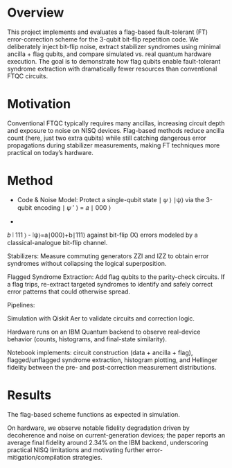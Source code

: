 # Overview

This project implements and evaluates a flag-based fault-tolerant (FT) error-correction scheme for the 3-qubit bit-flip repetition code. We deliberately inject bit-flip noise, extract stabilizer syndromes using minimal ancilla + flag qubits, and compare simulated vs. real quantum hardware execution. The goal is to demonstrate how flag qubits enable fault-tolerant syndrome extraction with dramatically fewer resources than conventional FTQC circuits. 



# Motivation

Conventional FTQC typically requires many ancillas, increasing circuit depth and exposure to noise on NISQ devices. Flag-based methods reduce ancilla count (here, just two extra qubits) while still catching dangerous error propagations during stabilizer measurements, making FT techniques more practical on today’s hardware. 



# Method


- Code & Noise Model: 
Protect a single-qubit state 
∣
𝜓
⟩
∣ψ⟩ via the 3-qubit encoding 
∣
𝜓
′
⟩
=
𝑎
∣
000
⟩
+
𝑏
∣
111
⟩ - ∣ψ⟩=a∣000⟩+b∣111⟩ against bit-flip (X) errors modeled by a classical-analogue bit-flip channel.

Stabilizers: Measure commuting generators ZZI and IZZ to obtain error syndromes without collapsing the logical superposition.

Flagged Syndrome Extraction: Add flag qubits to the parity-check circuits. If a flag trips, re-extract targeted syndromes to identify and safely correct error patterns that could otherwise spread.

Pipelines:

Simulation with Qiskit Aer to validate circuits and correction logic.

Hardware runs on an IBM Quantum backend to observe real-device behavior (counts, histograms, and final-state similarity).

Notebook implements: circuit construction (data + ancilla + flag), flagged/unflagged syndrome extraction, histogram plotting, and Hellinger fidelity between the pre- and post-correction measurement distributions.

# Results

The flag-based scheme functions as expected in simulation.

On hardware, we observe notable fidelity degradation driven by decoherence and noise on current-generation devices; the paper reports an average final fidelity around 2.34% on the IBM backend, underscoring practical NISQ limitations and motivating further error-mitigation/compilation strategies.
